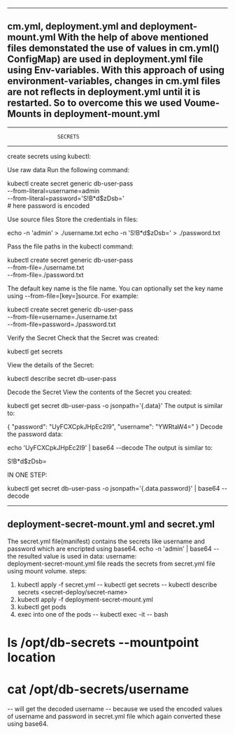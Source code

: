 ----------------------------------------------------------------
cm.yml, deployment.yml and deployment-mount.yml
With the help of above mentioned files demonstated the use of values in cm.yml() ConfigMap) are used in deployment.yml file using Env-variables.
With this approach of using environment-variables, changes in cm.yml files are not reflects in deployment.yml until it is restarted.
So to overcome this we used Voume-Mounts in deployment-mount.yml
--------------------------------------------------------------

----------------------------------------------------------------
                    SECRETS
---------------------------------------------------------------
create secrets using kubectl:

Use raw data
Run the following command:

kubectl create secret generic db-user-pass \
    --from-literal=username=admin \
    --from-literal=password='S!B\*d$zDsb='    
    # here password is encoded

 Use source files
Store the credentials in files:

echo -n 'admin' > ./username.txt
echo -n 'S!B\*d$zDsb=' > ./password.txt 

Pass the file paths in the kubectl command:

kubectl create secret generic db-user-pass \
    --from-file=./username.txt \
    --from-file=./password.txt

The default key name is the file name. You can optionally set the key name using --from-file=[key=]source. For example:

kubectl create secret generic db-user-pass \
    --from-file=username=./username.txt \
    --from-file=password=./password.txt

Verify the Secret
Check that the Secret was created:

kubectl get secrets

View the details of the Secret:

kubectl describe secret db-user-pass

Decode the Secret
View the contents of the Secret you created:

kubectl get secret db-user-pass -o jsonpath='{.data}'
The output is similar to:

{ "password": "UyFCXCpkJHpEc2I9", "username": "YWRtaW4=" }
Decode the password data:

echo 'UyFCXCpkJHpEc2I9' | base64 --decode
The output is similar to:

S!B\*d$zDsb=

IN ONE STEP:

kubectl get secret db-user-pass -o jsonpath='{.data.password}' | base64 --decode


----------------------------------------------
deployment-secret-mount.yml and secret.yml
-----------------------------------------------

The secret.yml file(manifest) contains the secrets like username and password which are encripted using base64.
echo -n 'admin' | base64 -- the resulted value is used in data: username:  
deployment-secret-mount.yml file reads the secrets from secret.yml file using mount volume.
steps:
1) kubectl apply -f secret.yml
-- kubectl get secrets
-- kubectl describe secrets <secret-deploy/secret-name>
2) kubectl apply -f deployment-secret-mount.yml
3) kubectl get pods
4) exec into one of the pods
-- kubectl exec -it <pod-name> -- bash
# ls /opt/db-secrets     --mountpoint location
# cat /opt/db-secrets/username
-- will get the decoded username -- because we used the encoded values of username and password in secret.yml file which again converted these using base64.
